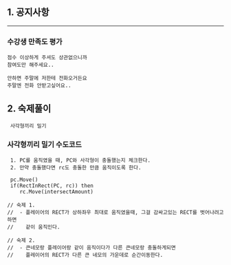 ﻿## 1. 공지사항
---
### 수강생 만족도 평가

```
점수 이상하게 주셔도 상관없으니까
참여도만 해주세요..

안하면 주말에 저한테 전화오거든요
주말엔 전화 안받고싶어요..
```

## 2. 숙제풀이
```
 사각형끼리 밀기
```
### 사각형끼리 밀기 수도코드
```
 1. PC를 움직였을 때, PC와 사각형이 충돌했는지 체크한다.
 2. 만약 충돌했다면 rc도 충돌한 만큼 움직이도록 한다.

 pc.Move()
 if(RectInRect(PC, rc)) then
	rc.Move(intersectAmount)
```

```
// 숙제 1. 
//  - 플레이어의 RECT가 상하좌우 최대로 움직였을때, 그걸 감싸고있는 RECT를 벗어나려고하면 
//    같이 움직인다.

// 숙제 2.
//  - 큰네모랑 플레이어랑 같이 움직이다가 다른 큰네모랑 충돌하게되면
//    플레이어의 RECT가 다른 큰 네모의 가운데로 순간이동한다.
```
